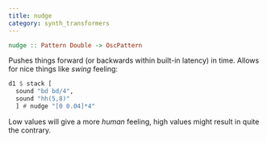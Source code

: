 ```yaml
---
title: nudge
category: synth_transformers
---
```


~~~haskell
nudge :: Pattern Double -> OscPattern
~~~

Pushes things forward (or backwards within built-in latency) in time. Allows for nice things like _swing_ feeling:

~~~haskell
d1 $ stack [
  sound "bd bd/4",
  sound "hh(5,8)"
  ] # nudge "[0 0.04]*4"
~~~

Low values will give a more _human_ feeling, high values might result in quite the contrary.
